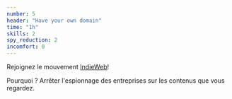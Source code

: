 ```yaml
---
number: 5
header: "Have your own domain"
time: "1h"
skills: 2
spy_reduction: 2
incomfort: 0
---
```

Rejoignez le mouvement [IndieWeb](http://indiewebcamp.com/)!

Pourquoi ? Arrêter l'espionnage des entreprises sur les contenus que vous regardez.
 
